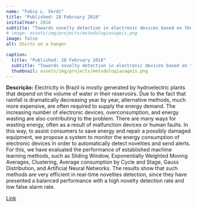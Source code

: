 ```yaml
---
name: "Fabio L. Verdi"
title: "Published: 28 February 2018"
initialYear: 2018
subtitle: "Towards novelty detection in electronic devices based on their energy consumption"
# image: assets/img/projects/metodologiasageis.png
image: false
alt: Shirts on a hanger

caption:
  title: "Published: 28 February 2018"
  subtitle: "Towards novelty detection in electronic devices based on their energy consumption"
  thumbnail: assets/img/projects/metodologiasageis.png
---
```

<p class="text-justify my-2">
<strong>Descrição:</strong> Electricity in Brazil is mostly generated by hydroelectric plants that depend on the volume of water in their reservoirs. Due to the fact that rainfall is dramatically decreasing year by year, alternative methods, much more expensive, are often required to supply the energy demand. The increasing number of electronic devices, overconsumption, and energy wasting are also contributing to the problem. There are many ways for wasting energy, often as a result of malfunction devices or human faults. In this way, to assist consumers to save energy and repair a possibly damaged equipment, we propose a system to monitor the energy consumption of electronic devices in order to automatically detect novelties and send alerts. For this, we have evaluated the performance of established machine learning methods, such as Sliding Window, Exponentially Weighted Moving Averages, Clustering, Average consumption by Cycle and Stage, Gauss Distribution, and Artificial Neural Networks. The results show that such methods are very efficient in real-time novelties detection, since they have presented a balanced performance with a high novelty detection rate and low false alarm rate.
</p>
<p class="text-justify">
  <a target="_blank" href="https://link.springer.com/article/10.1007%2Fs10922-018-9476-x">Link</a>
</p>